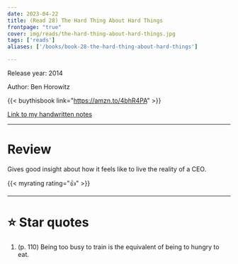 ```yaml
---
date: 2023-04-22
title: (Read 28) The Hard Thing About Hard Things
frontpage: "true"
cover: img/reads/the-hard-thing-about-hard-things.jpg
tags: ['reads']
aliases: ['/books/book-28-the-hard-thing-about-hard-things']

---
```


Release year: 2014

Author: Ben Horowitz

{{< buythisbook link="https://amzn.to/4bhR4PA" >}}

[Link to my handwritten notes](https://drive.google.com/file/d/1kCBls4lQIOTyuxRvblA11Pr8a-tbWVvi/view?usp=drive_link)

---

# Review

Gives good insight about how it feels like to live the reality of a CEO.

{{< myrating rating="👍" >}}

---

# :star: Star quotes

1. (p. 110) Being too busy to train is the equivalent of being to hungry
   to eat.
